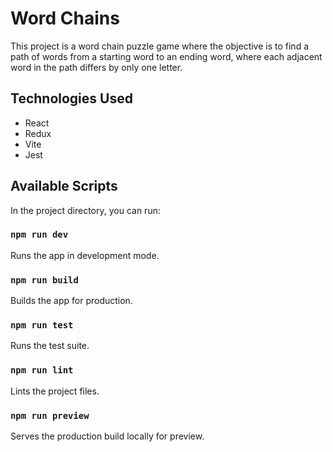 # Word Chains

This project is a word chain puzzle game where the objective is to find a path of words from a starting word to an ending word, where each adjacent word in the path differs by only one letter.

## Technologies Used

*   React
*   Redux
*   Vite
*   Jest

## Available Scripts

In the project directory, you can run:

### `npm run dev`

Runs the app in development mode.

### `npm run build`

Builds the app for production.

### `npm run test`

Runs the test suite.

### `npm run lint`

Lints the project files.

### `npm run preview`

Serves the production build locally for preview.
